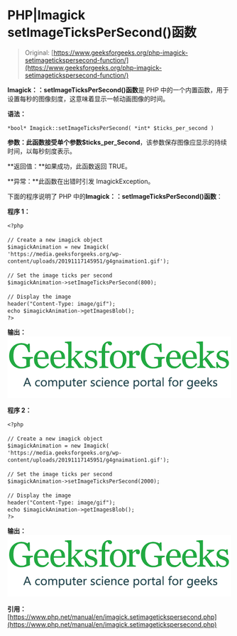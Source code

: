 # PHP|Imagick setImageTicksPerSecond()函数

> Original: [https://www.geeksforgeeks.org/php-imagick-setimagetickspersecond-function/](https://www.geeksforgeeks.org/php-imagick-setimagetickspersecond-function/)

**Imagick：：setImageTicksPerSecond()函数**是 PHP 中的一个内置函数，用于设置每秒的图像刻度，这意味着显示一帧动画图像的时间。

**语法：**

```
*bool* Imagick::setImageTicksPerSecond( *int* $ticks_per_second )
```

**参数：**此函数接受单个参数**$ticks_per_Second**，该参数保存图像应显示的持续时间，以每秒刻度表示。

**返回值：**如果成功，此函数返回 TRUE。

**异常：**此函数在出错时引发 ImagickException。

下面的程序说明了 PHP 中的**Imagick：：setImageTicksPerSecond()函数**：

**程序 1：**

```
<?php

// Create a new imagick object
$imagickAnimation = new Imagick(
'https://media.geeksforgeeks.org/wp-content/uploads/20191117145951/g4gnaimation1.gif');

// Set the image ticks per second
$imagickAnimation->setImageTicksPerSecond(800);

// Display the image
header("Content-Type: image/gif");
echo $imagickAnimation->getImagesBlob();
?>
```

**输出：**
![](img/d1fedf2d43cabdfa5a6d1cc3e6dbb31f.png)

**程序 2：**

```
<?php

// Create a new imagick object
$imagickAnimation = new Imagick(
'https://media.geeksforgeeks.org/wp-content/uploads/20191117145951/g4gnaimation1.gif');

// Set the image ticks per second
$imagickAnimation->setImageTicksPerSecond(2000);

// Display the image
header("Content-Type: image/gif");
echo $imagickAnimation->getImagesBlob();
?>
```

**输出：**
![](img/a882fb39103a5b28522274985799e157.png)

**引用：**[https://www.php.net/manual/en/imagick.setimagetickspersecond.php](https://www.php.net/manual/en/imagick.setimagetickspersecond.php)
